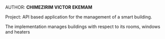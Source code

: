 AUTHOR: **CHIMEZIRIM VICTOR EKEMAM**

Project: API based application for the management of a smart building.

The implementation manages buildings with respect to its rooms, windows and heaters